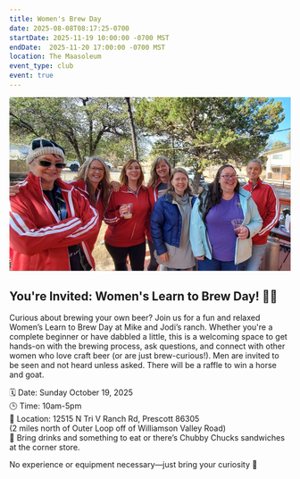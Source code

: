 ```yaml
---
title: Women's Brew Day
date: 2025-08-08T08:17:25-0700
startDate: 2025-11-19 10:00:00 -0700 MST
endDate:  2025-11-20 17:00:00 -0700 MST
location: The Maasoleum
event_type: club
event: true
---
```


![women brewing](event.jpg)

## You're Invited: Women's Learn to Brew Day! 🍻✨

Curious about brewing your own beer? Join us for a fun and relaxed Women’s Learn to Brew Day at Mike and Jodi’s ranch. Whether you're a complete beginner or have dabbled a little, this is a welcoming space to get hands-on with the brewing process, ask questions, and connect with other women who love craft beer (or are just brew-curious!). Men are invited to be seen and not heard unless asked. There will be a raffle to win a horse and goat.

🗓 Date: Sunday October 19, 2025  
🕒 Time: 10am-5pm  
📍 Location: 12515 N Tri V Ranch Rd, Prescott 86305  
(2 miles north of Outer Loop off of Williamson Valley Road)  
🍺 Bring drinks and something to eat or there’s Chubby Chucks sandwiches at the corner store.

No experience or equipment necessary—just bring your curiosity 🧐

